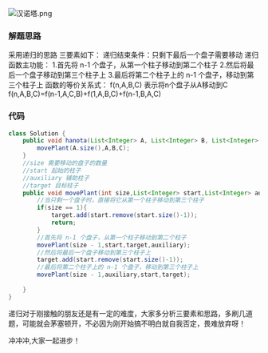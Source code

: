 ![汉诺塔.png](https://pic.leetcode-cn.com/1627285467-wriBGy-%E6%B1%89%E8%AF%BA%E5%A1%94.png)
### 解题思路
采用递归的思路
三要素如下：
递归结束条件：只剩下最后一个盘子需要移动
递归函数主功能：
1.首先将 n-1 个盘子，从第一个柱子移动到第二个柱子
2.然后将最后一个盘子移动到第三个柱子上
3.最后将第二个柱子上的 n-1 个盘子，移动到第三个柱子上
函数的等价关系式：
f(n,A,B,C) 表示将n个盘子从A移动到C
f(n,A,B,C)=f(n-1,A,C,B)+f(1,A,B,C)+f(n-1,B,A,C)
### 代码

```java
class Solution {
    public void hanota(List<Integer> A, List<Integer> B, List<Integer> C) {
        movePlant(A.size(),A,B,C);
    }
    //size 需要移动的盘子的数量
    //start 起始的柱子
    //auxiliary 辅助柱子
    //target 目标柱子
    public void movePlant(int size,List<Integer> start,List<Integer> auxiliary,List<Integer> target){
        //当只剩一个盘子时，直接将它从第一个柱子移动到第三个柱子
        if(size == 1){
            target.add(start.remove(start.size()-1));
            return;
        }
        //首先将 n-1 个盘子，从第一个柱子移动到第二个柱子
        movePlant(size - 1,start,target,auxiliary);
        //然后将最后一个盘子移动到第三个柱子上
        target.add(start.remove(start.size()-1));
        //最后将第二个柱子上的 n-1 个盘子，移动到第三个柱子上
        movePlant(size - 1,auxiliary,start,target);
       
    }
}
```
递归对于刚接触的朋友还是有一定的难度，大家多分析三要素和思路，多刷几道题，可能就会茅塞顿开，不必因为刚开始搞不明白就自我否定，畏难放弃呀！

冲冲冲,大家一起进步！